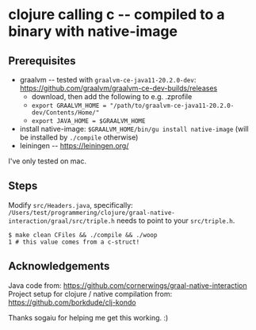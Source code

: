 # clojure calling c -- compiled to a binary with native-image

## Prerequisites

* graalvm -- tested with `graalvm-ce-java11-20.2.0-dev`: https://github.com/graalvm/graalvm-ce-dev-builds/releases
  * download, then add the following to e.g. .zprofile
  * `export GRAALVM_HOME = "/path/to/graalvm-ce-java11-20.2.0-dev/Contents/Home/"`
  * `export JAVA_HOME = $GRAALVM_HOME`
* install native-image: `$GRAALVM_HOME/bin/gu install native-image` (will be installed by `./compile` otherwise)
* leiningen -- https://leiningen.org/

I've only tested on mac.

## Steps

Modify `src/Headers.java`, specifically: `/Users/test/programmering/clojure/graal-native-interaction/graal/src/triple.h` needs to point to your `src/triple.h`.

```
$ make clean CFiles && ./compile && ./woop
1 # this value comes from a c-struct!
```

## Acknowledgements

Java code from: https://github.com/cornerwings/graal-native-interaction
Project setup for clojure / native compilation from: https://github.com/borkdude/clj-kondo

Thanks sogaiu for helping me get this working. :)

